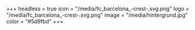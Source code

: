 +++
headless = true
icon = "/media/fc_barcelona_-crest-.svg.png"
logo = "/media/fc_barcelona_-crest-.svg.png"
image = "/media/hintergrund.jpg"
color = "#5d9fbd"
+++
